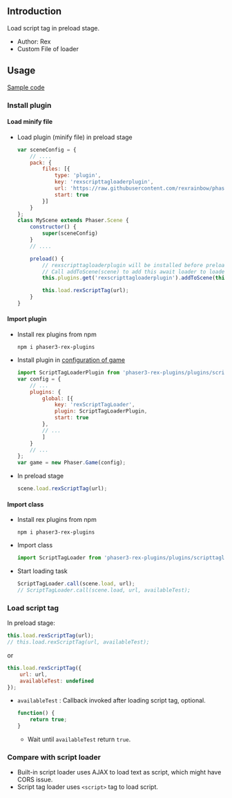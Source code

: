 ## Introduction

Load script tag in preload stage.

- Author: Rex
- Custom File of loader

## Usage

[Sample code](https://github.com/rexrainbow/phaser3-rex-notes/tree/master/examples/scripttagloader)

### Install plugin

#### Load minify file

- Load plugin (minify file) in preload stage
    ```javascript
    var sceneConfig = {
        // ....
        pack: {
            files: [{
                type: 'plugin',
                key: 'rexscripttagloaderplugin',
                url: 'https://raw.githubusercontent.com/rexrainbow/phaser3-rex-notes/master/dist/rexscripttagloaderplugin.min.js',
                start: true
            }]
        }
    };
    class MyScene extends Phaser.Scene {
        constructor() {
            super(sceneConfig)
        }
        // ....

        preload() {
            // rexscripttagloaderplugin will be installed before preload(), but not added to loader yet
            // Call addToScene(scene) to add this await loader to loader of this scene
            this.plugins.get('rexscripttagloaderplugin').addToScene(this);

            this.load.rexScriptTag(url);
        }
    }
    ```

#### Import plugin

- Install rex plugins from npm
    ```
    npm i phaser3-rex-plugins
    ```
- Install plugin in [configuration of game](game.md#configuration)
    ```javascript
    import ScriptTagLoaderPlugin from 'phaser3-rex-plugins/plugins/scripttagloader-plugin.js';
    var config = {
        // ...
        plugins: {
            global: [{
                key: 'rexScriptTagLoader',
                plugin: ScriptTagLoaderPlugin,
                start: true
            },
            // ...
            ]
        }
        // ...
    };
    var game = new Phaser.Game(config);
    ```
- In preload stage
    ```javascript
    scene.load.rexScriptTag(url);
    ```

#### Import class

- Install rex plugins from npm
    ```
    npm i phaser3-rex-plugins
    ```
- Import class
    ```javascript
    import ScriptTagLoader from 'phaser3-rex-plugins/plugins/scripttagloader.js';
    ```
- Start loading task
    ```javascript
    ScriptTagLoader.call(scene.load, url);
    // ScriptTagLoader.call(scene.load, url, availableTest);
    ```

### Load script tag

In preload stage:

```javascript
this.load.rexScriptTag(url);
// this.load.rexScriptTag(url, availableTest);
```

or

```javascript
this.load.rexScriptTag({
    url: url,
    availableTest: undefined
});
```

- `availableTest` : Callback invoked after loading script tag, optional. 
    ```javascript
    function() {        
        return true;
    }
    ```
    - Wait until `availableTest` return `true`.

### Compare with script loader

- Built-in script loader uses AJAX to load text as script, which might have CORS issue.
- Script tag loader uses `<script>` tag to load script.